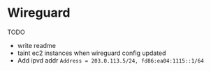 # Wireguard

TODO

- write readme
- taint ec2 instances when wireguard config updated
- Add ipvd addr `Address = 203.0.113.5/24, fd86:ea04:1115::1/64`
